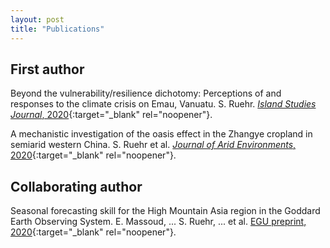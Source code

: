 ```yaml
---
layout: post
title: "Publications"
---
```


## First author
Beyond the vulnerability/resilience dichotomy: Perceptions of and responses to the climate crisis on Emau, Vanuatu. S. Ruehr. [_Island Studies Journal_, 2020](https://islandstudiesjournal.org/files/ISJ.151.pdf){:target="_blank" rel="noopener"}. 

A mechanistic investigation of the oasis effect in the Zhangye cropland in semiarid western China. S. Ruehr et al. [_Journal of Arid Environments_, 2020](https://www.sciencedirect.com/science/article/abs/pii/S0140196320300331?via%3Dihub){:target="_blank" rel="noopener"}.

## Collaborating author
Seasonal forecasting skill for the High Mountain Asia region in the Goddard Earth Observing System. E. Massoud, ... S. Ruehr, ... et al. [EGU preprint, 2020](https://egusphere.copernicus.org/preprints/2022/egusphere-2022-449/){:target="_blank" rel="noopener"}.
